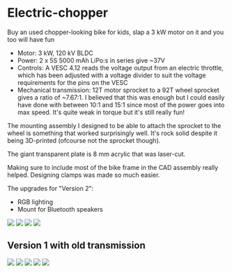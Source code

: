 # Electric-chopper

Buy an used chopper-looking bike for kids, slap a 3 kW motor on it and you too will have fun

- Motor: 3 kW, 120 kV BLDC
- Power: 2 x 5S 5000 mAh LiPo:s in series give ~37V
- Controls: A VESC 4.12 reads the voltage output from an electric throttle, which has been adjusted with a voltage divider to suit the voltage requirements for the pins on the VESC
- Mechanical transmission: 12T motor sprocket to a 92T wheel sprocket gives a ratio of ~7.67:1. I believed that this was enough but I could easily have done with between 10:1 and 15:1 since most of the power goes into max speed. It's quite weak in torque but it's still really fun!

The mounting assembly I designed to be able to attach the sprocket to the wheel is something that worked surprisingly well. It's rock solid despite it being 3D-printed (ofcourse not the sprocket though).

The giant transparent plate is 8 mm acrylic that was laser-cut.

Making sure to include most of the bike frame in the CAD assembly really helped. Designing clamps was made so much easier.

The upgrades for "Version 2":
- RGB lighting
- Mount for Bluetooth speakers

 <img src="https://raw.githubusercontent.com/GustavAbrahamsson/Electric-chopper/main/Pictures/received_370342634953395.jpeg">
 <img src="https://raw.githubusercontent.com/GustavAbrahamsson/Electric-chopper/main/Pictures/v2assembly.jpg">
 <img src="https://raw.githubusercontent.com/GustavAbrahamsson/Electric-chopper/main/Pictures/v2_cog.jpg">
 <img src="https://raw.githubusercontent.com/GustavAbrahamsson/Electric-chopper/main/Pictures/v2cad.jpg">
 
 ## Version 1 with old transmission
 
 <img src="https://raw.githubusercontent.com/GustavAbrahamsson/Electric-chopper/main/Pictures/v1_0.jpg">
 <img src="https://raw.githubusercontent.com/GustavAbrahamsson/Electric-chopper/main/Pictures/v1_1.jpg">
 <img src="https://raw.githubusercontent.com/GustavAbrahamsson/Electric-chopper/main/Pictures/CAD1.PNG">
 <img src="https://raw.githubusercontent.com/GustavAbrahamsson/Electric-chopper/main/Pictures/CAD3.PNG">
 <img src="https://raw.githubusercontent.com/GustavAbrahamsson/Electric-chopper/main/Pictures/IMG_20210830_165445.jpg">
